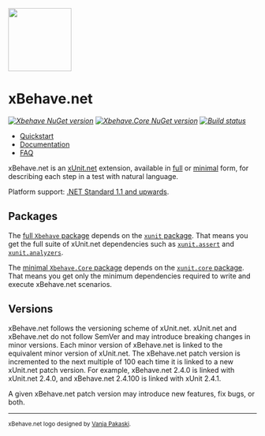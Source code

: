 <img src="assets/xbehave_256x256.png" width="128" />

# xBehave.net

_[![Xbehave NuGet version](https://img.shields.io/nuget/dt/Xbehave.svg?style=flat&label=nuget%3A%20Xbehave)](https://www.nuget.org/packages/Xbehave)_
_[![Xbehave.Core NuGet version](https://img.shields.io/nuget/dt/Xbehave.Core.svg?style=flat&label=nuget%3A%20Xbehave.Core)](https://www.nuget.org/packages/Xbehave.Core)_
_[![Build status](https://github.com/adamralph/xbehave.net/workflows/.github/workflows/ci.yml/badge.svg)](https://github.com/adamralph/xbehave.net/actions)_

* [Quickstart](https://github.com/adamralph/xbehave.net/wiki/Quickstart)
* [Documentation](https://github.com/adamralph/xbehave.net/wiki)
* [FAQ](https://github.com/adamralph/xbehave.net/wiki/FAQ)

xBehave.net is an [xUnit.net](https://github.com/xunit/xunit) extension, available in [full](https://www.nuget.org/packages/Xbehave) or [minimal](https://www.nuget.org/packages/Xbehave.Core) form, for describing each step in a test with natural language.

Platform support: [.NET Standard 1.1 and upwards](https://docs.microsoft.com/en-us/dotnet/standard/net-standard).

## Packages

The [full `Xbehave` package](https://www.nuget.org/packages/Xbehave) depends on the [`xunit` package](https://www.nuget.org/packages/xunit/). That means you get the full suite of xUnit.net dependencies such as [`xunit.assert`](https://www.nuget.org/packages/xunit.assert/) and [`xunit.analyzers`](https://www.nuget.org/packages/xunit.analyzers/).

The [minimal `Xbehave.Core` package](https://www.nuget.org/packages/Xbehave.Core) depends on the [`xunit.core` package](https://www.nuget.org/packages/xunit/). That means you get only the minimum dependencies required to write and execute xBehave.net scenarios.

## Versions

xBehave.net follows the versioning scheme of xUnit.net. xUnit.net and xBehave.net do not follow SemVer and may introduce breaking changes in minor versions. Each minor version of xBehave.net is linked to the equivalent minor version of xUnit.net. The xBehave.net patch version is incremented to the next multiple of 100 each time it is linked to a new xUnit.net patch version. For example, xBehave.net 2.4.0 is linked with xUnit.net 2.4.0, and xBehave.net 2.4.100 is linked with xUnit 2.4.1.

A given xBehave.net patch version may introduce new features, fix bugs, or both.

---

<sub>xBehave.net logo designed by [Vanja Pakaski](https://github.com/vanpak).</sub>
